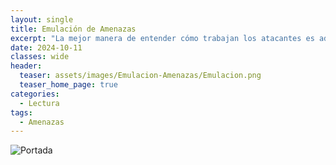 ```yaml
---
layout: single
title: Emulación de Amenazas
excerpt: "La mejor manera de entender cómo trabajan los atacantes es adquirir experiencia práctica con sus técnicas."
date: 2024-10-11
classes: wide
header:
  teaser: assets/images/Emulacion-Amenazas/Emulacion.png
  teaser_home_page: true
categories:
  - Lectura
tags:
  - Amenazas
---
```


![Portada](https://tryhackme.4kiing.net/assets/images/Emulacion-Amenazas/Portada.jpg)

